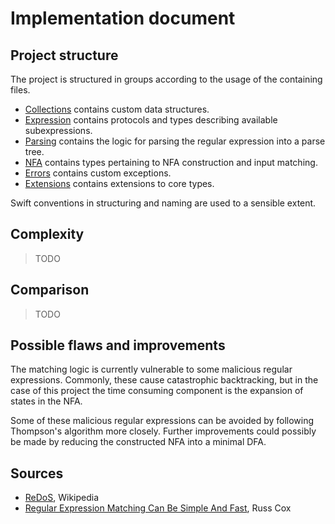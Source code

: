 # Implementation document

## Project structure

The project is structured in groups according to the usage of the containing files.

- [Collections](/Source/Collections) contains custom data structures.
- [Expression](/Source/Expression) contains protocols and types describing available subexpressions.
- [Parsing](/Source/Parsing) contains the logic for parsing the regular expression into a parse tree.
- [NFA](/Source/NFA) contains types pertaining to NFA construction and input matching.
- [Errors](/Source/Errors) contains custom exceptions.
- [Extensions](/Source/Extensions) contains extensions to core types.

Swift conventions in structuring and naming are used to a sensible extent.


## Complexity

> TODO


## Comparison

> TODO


## Possible flaws and improvements

The matching logic is currently vulnerable to some malicious regular expressions. Commonly, these cause catastrophic backtracking, but in the case of this project the time consuming component is the expansion of states in the NFA.

Some of these malicious regular expressions can be avoided by following Thompson's algorithm more closely. Further improvements could possibly be made by reducing the constructed NFA into a minimal DFA.


## Sources

- [ReDoS][redos], Wikipedia
- [Regular Expression Matching Can Be Simple And Fast][cox], Russ Cox


[redos]: https://en.wikipedia.org/wiki/ReDoS
[cox]: https://swtch.com/~rsc/regexp/regexp1.html